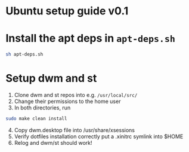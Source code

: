 # Ubuntu setup guide v0.1

# Install the apt deps in `apt-deps.sh`
```bash
sh apt-deps.sh
```

# Setup dwm and st
1) Clone dwm and st repos into e.g. `/usr/local/src/`
2) Change their permissions to the home user
3) In both directories, run
```bash
sudo make clean install
```
4) Copy dwm.desktop file into /usr/share/xsessions
5) Verify dotfiles installation correctly put a .xinitrc symlink into $HOME
6) Relog and dwm/st should work!


